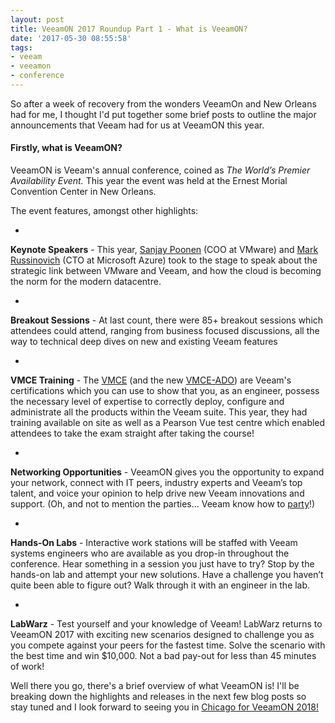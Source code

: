 ```yaml
---
layout: post
title: VeeamON 2017 Roundup Part 1 - What is VeeamON?
date: '2017-05-30 08:55:58'
tags:
- veeam
- veeamon
- conference
---
```


So after a week of recovery from the wonders VeeamOn and New Orleans had for me, I thought I'd put together some brief posts to outline the major announcements that Veeam had for us at VeeamON this year.

#### **Firstly, what is VeeamON?**

VeeamON is Veeam's annual conference, coined as _The World’s Premier Availability Event._ This year the event was held at the Ernest Morial Convention Center in New Orleans.

The event features, amongst other highlights:

- 

**Keynote Speakers** - This year, [Sanjay Poonen](https://twitter.com/spoonen) (COO at VMware) and [Mark Russinovich](https://twitter.com/markrussinovich) (CTO at Microsoft Azure) took to the stage to speak about the strategic link between VMware and Veeam, and how the cloud is becoming the norm for the modern datacentre.

- 

**Breakout Sessions** - At last count, there were 85+ breakout sessions which attendees could attend, ranging from business focused discussions, all the way to technical deep dives on new and existing Veeam features

- 

**VMCE Training** - The [VMCE](https://www.veeam.com/vmce.html) (and the new [VMCE-ADO](https://www.veeam.com/vmce.html)) are Veeam's certifications which you can use to show that you, as an engineer, possess the necessary level of expertise to correctly deploy, configure and administrate all the products within the Veeam suite. This year, they had training available on site as well as a Pearson Vue test centre which enabled attendees to take the exam straight after taking the course!

- 

**Networking Opportunities** - VeeamON gives you the opportunity to expand your network, connect with IT peers, industry experts and Veeam’s top talent, and voice your opinion to help drive new Veeam innovations and support. (Oh, and not to mention the parties... Veeam know how to [party](https://www.youtube.com/watch?v=KQOXcvKduLw)!)

- 

**Hands-On Labs** - Interactive work stations will be staffed with Veeam systems engineers who are available as you drop-in throughout the conference. Hear something in a session you just have to try? Stop by the hands-on lab and attempt your new solutions. Have a challenge you haven’t quite been able to figure out? Walk through it with an engineer in the lab.

- 

**LabWarz** - Test yourself and your knowledge of Veeam! LabWarz returns to VeeamON 2017 with exciting new scenarios designed to challenge you as you compete against your peers for the fastest time. Solve the scenario with the best time and win $10,000. Not a bad pay-out for less than 45 minutes of work!

Well there you go, there's a brief overview of what VeeamON is! I'll be breaking down the highlights and releases in the next few blog posts so stay tuned and I look forward to seeing you in [Chicago for VeeamON 2018!](https://www.veeam.com/veeamon)

<!--kg-card-end: markdown-->